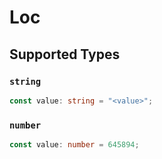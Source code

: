 # Loc


## Supported Types

### `string`

```typescript
const value: string = "<value>";
```

### `number`

```typescript
const value: number = 645894;
```

